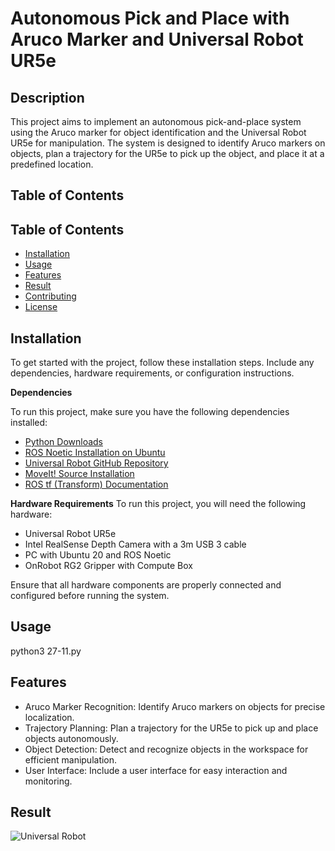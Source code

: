# Autonomous Pick and Place with Aruco Marker and Universal Robot UR5e

## Description

This project aims to implement an autonomous pick-and-place system using the Aruco marker for object identification and the Universal Robot UR5e for manipulation. The system is designed to identify Aruco markers on objects, plan a trajectory for the UR5e to pick up the object, and place it at a predefined location.

## Table of Contents

## Table of Contents

- [Installation](#installation)
- [Usage](#usage)
- [Features](#features)
- [Result](#Result)
- [Contributing](#contributing)
- [License](#license)

## Installation

To get started with the project, follow these installation steps. Include any dependencies, hardware requirements, or configuration instructions.

**Dependencies**

To run this project, make sure you have the following dependencies installed:

- [Python Downloads](https://www.python.org/downloads/)
- [ROS Noetic Installation on Ubuntu](http://wiki.ros.org/noetic/Installation/Ubuntu)
- [Universal Robot GitHub Repository](https://github.com/ros-industrial/universal_robot)
- [MoveIt! Source Installation](https://moveit.ros.org/install/source/)
- [ROS tf (Transform) Documentation](http://wiki.ros.org/tf)

**Hardware Requirements**
To run this project, you will need the following hardware:

- Universal Robot UR5e
- Intel RealSense Depth Camera with a 3m USB 3 cable
- PC with Ubuntu 20 and ROS Noetic
- OnRobot RG2 Gripper with Compute Box

Ensure that all hardware components are properly connected and configured before running the system.

## Usage

python3 27-11.py

## Features

- Aruco Marker Recognition: Identify Aruco markers on objects for precise localization.
- Trajectory Planning: Plan a trajectory for the UR5e to pick up and place objects autonomously.
- Object Detection: Detect and recognize objects in the workspace for efficient manipulation.
- User Interface: Include a user interface for easy interaction and monitoring.

## Result

![Universal Robot](https://github.com/Raviteja-T/test_auto/raw/master/Universal_robot.gif)

